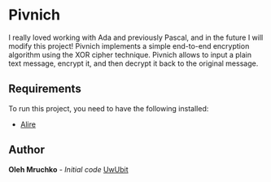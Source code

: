 # Pivnich

I really loved working with Ada and previously Pascal, and in the future I will modify this project!
Pivnich implements a simple end-to-end encryption algorithm using the XOR cipher technique.
Pivnich allows to input a plain text message, encrypt it, and then decrypt it back to the original message.

## Requirements

To run this project, you need to have the following installed:

- [Alire](https://alire.ada.dev)

## Author
**Oleh Mruchko** - *Initial code* [UwUbit](https://github.com/UwUbit)
